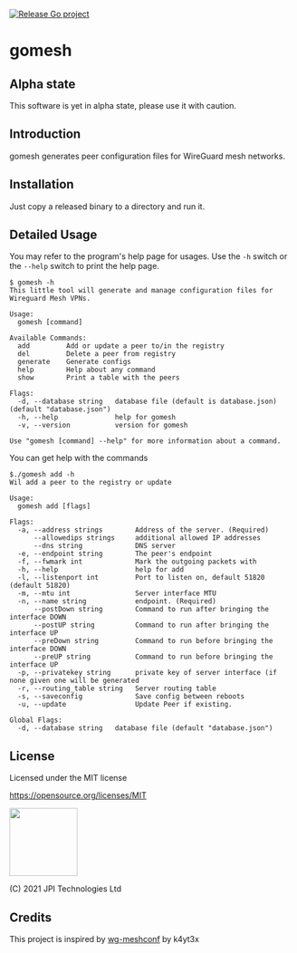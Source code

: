 [![Release Go project](https://github.com/karasz/gomesh/actions/workflows/go.yml/badge.svg)](https://github.com/karasz/gomesh/actions/workflows/go.yml)
# gomesh

## Alpha state

This software is yet in alpha state, please use it with caution.

## Introduction

gomesh generates peer configuration files for WireGuard mesh networks.

## Installation 

Just copy a released binary to a directory and run it.

## Detailed Usage

You may refer to the program's help page for usages. Use the `-h` switch or the `--help` switch to print the help page.

```shell
$ gomesh -h
This little tool will generate and manage configuration files for Wireguard Mesh VPNs.

Usage:
  gomesh [command]

Available Commands:
  add         Add or update a peer to/in the registry
  del         Delete a peer from registry
  generate    Generate configs
  help        Help about any command
  show        Print a table with the peers

Flags:
  -d, --database string   database file (default is database.json) (default "database.json")
  -h, --help              help for gomesh
  -v, --version           version for gomesh

Use "gomesh [command] --help" for more information about a command.
```

You can get help with the commands

```shell
$./gomesh add -h
Wil add a peer to the registry or update

Usage:
  gomesh add [flags]

Flags:
  -a, --address strings        Address of the server. (Required)
      --allowedips strings     additional allowed IP addresses
      --dns string             DNS server
  -e, --endpoint string        The peer's endpoint
  -f, --fwmark int             Mark the outgoing packets with
  -h, --help                   help for add
  -l, --listenport int         Port to listen on, default 51820 (default 51820)
  -m, --mtu int                Server interface MTU
  -n, --name string            endpoint. (Required)
      --postDown string        Command to run after bringing the interface DOWN
      --postUP string          Command to run after bringing the interface UP
      --preDown string         Command to run before bringing the interface DOWN
      --preUP string           Command to run before bringing the interface UP
  -p, --privatekey string      private key of server interface (if none given one will be generated
  -r, --routing_table string   Server routing table
  -s, --saveconfig             Save config between reboots
  -u, --update                 Update Peer if existing.

Global Flags:
  -d, --database string   database file (default "database.json")
```

## License

Licensed under the MIT license

<https://opensource.org/licenses/MIT>

<img src="https://opensource.org/files/OSIApproved_1.png" width="120">

(C) 2021 JPI Technologies Ltd

## Credits

This project is inspired by [wg-meshconf](https://github.com/k4yt3x/wg-meshconf) by k4yt3x
